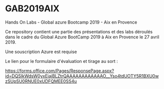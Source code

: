 # GAB2019AIX
Hands On Labs - Global azure Bootcamp 2019 - Aix en Provence

Ce repository contient une partie des présentations et des labs déroulés dans le cadre du Global Azure BootCamp 2019 à Aix en Provence le 27 avril 2019.

Une souscription Azure est requise

Le lien pour le formulaire d'évaluation et tirage au sort :

<https://forms.office.com/Pages/ResponsePage.aspx?id=DQSIkWdsW0yxEjajBLZtrQAAAAAAAAAAAAO__Yso4tdUOTY5R1BXU0wzSUpSU0RNUE0xUDFQMEE0SS4u>
